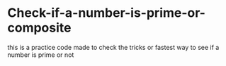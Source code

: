 # Check-if-a-number-is-prime-or-composite
this is a practice code made to check the tricks or fastest way to see if a number is prime or not
